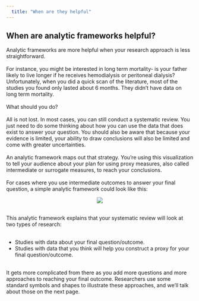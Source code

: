 ```yaml
---
  title: "When are they helpful"
---
```



##   When are analytic frameworks helpful?


Analytic frameworks are more helpful when your research approach is less straightforward.  
<br>
For instance, you might be interested in long term mortality- is your father likely to live longer if he receives hemodialysis or peritoneal dialysis? Unfortunately, when you did a quick scan of the literature, most of the studies you found only lasted about 6 months. They didn’t have data on long term mortality. 
<br><br>
What should you do?  
<br>
All is not lost. In most cases, you can still conduct a systematic review. You just need to do some thinking about how you can use the data that does exist to answer your question. You should also be aware that because your evidence is limited, your ability to draw conclusions will also be limited and come with greater uncertainties. 
<br><br>
An analytic framework maps out that strategy.  You’re using this visualization to tell your audience about your plan for using proxy measures, also called intermediate or surrogate measures, to reach your conclusions. 
<br><br>
For cases where you use intermediate outcomes to answer your final question, a simple analytic framework could look like this:
<br>
<center>
<img src="{{site.baseurl}}/img/framework3.png">
</center>
<br>

This analytic framework explains that your systematic review will look at two types of research:
<br><br>

- Studies with data about your final question/outcome.
- Studies with data that you think will help you construct a proxy for your final question/outcome.
<br><br>

It gets more complicated from there as you add more questions and more approaches to reaching your final outcome. Researchers use some standard symbols and shapes to illustrate these approaches, and we’ll talk about those on the next page.
